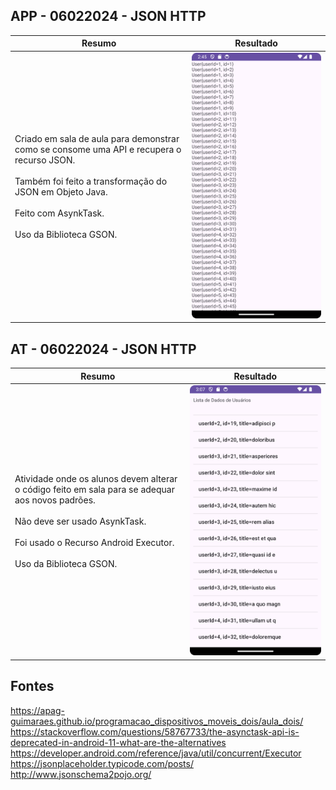 ## APP - 06022024 - JSON HTTP
| Resumo                                                                                                                                                                                                                     | Resultado                           |
|----------------------------------------------------------------------------------------------------------------------------------------------------------------------------------------------------------------------------|-------------------------------------|
| Criado em sala de aula para demonstrar como se consome uma API e recupera o recurso JSON.<br/><br/>Também foi feito a transformação do JSON em Objeto Java.<br/><br/>Feito com AsynkTask.<br/><br/>Uso da Biblioteca GSON. | ![](Screenshot_20240429_234528.png) |


## AT - 06022024 - JSON HTTP
| Resumo                                                                                                                                                                                                                  | Resultado                           |
|-------------------------------------------------------------------------------------------------------------------------------------------------------------------------------------------------------------------------|-------------------------------------|
| Atividade onde os alunos devem alterar o código feito em sala para se adequar aos novos padrões.<br/><br/>Não deve ser usado AsynkTask.<br/><br/>Foi usado o Recurso Android Executor.<br/><br/>Uso da Biblioteca GSON. | ![](Screenshot_20240430_000828.png) |

## Fontes
https://apag-guimaraes.github.io/programacao_dispositivos_moveis_dois/aula_dois/
https://stackoverflow.com/questions/58767733/the-asynctask-api-is-deprecated-in-android-11-what-are-the-alternatives
https://developer.android.com/reference/java/util/concurrent/Executor
https://jsonplaceholder.typicode.com/posts/
http://www.jsonschema2pojo.org/
